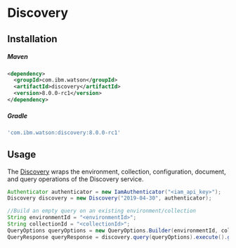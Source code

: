 # Discovery

## Installation

##### Maven
```xml
<dependency>
  <groupId>com.ibm.watson</groupId>
  <artifactId>discovery</artifactId>
  <version>8.0.0-rc1</version>
</dependency>
```

##### Gradle
```gradle
'com.ibm.watson:discovery:8.0.0-rc1'
```

## Usage
The [Discovery][discovery] wraps the environment, collection, configuration, document, and query operations of the Discovery service.

```java
Authenticator authenticator = new IamAuthenticator("<iam_api_key>");
Discovery discovery = new Discovery("2019-04-30", authenticator);

//Build an empty query on an existing environment/collection
String environmentId = "<environmentId>";
String collectionId = "<collectionId>";
QueryOptions queryOptions = new QueryOptions.Builder(environmentId, collectionId).build();
QueryResponse queryResponse = discovery.query(queryOptions).execute().getResult();
```

[discovery]: https://cloud.ibm.com/docs/services/discovery?topic=discovery-gs-api

